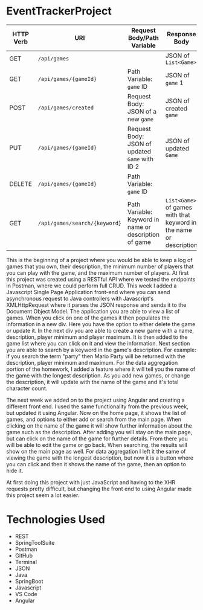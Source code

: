 # EventTrackerProject
| HTTP Verb | URI                           | Request Body/Path Variable                             | Response Body                                    |
|-----------|-------------------------------|-------------------------------------------------------|----------------------------------------------------------------------|
| GET       | `/api/games`                  |                                                       | JSON of `List<Game>`                            |
| GET       | `/api/games/{gameId}`              | Path Variable: `game` ID                              | JSON of `game` 1                                       |
| POST      | `/api/games/created`                  | Request Body: JSON of a new `game`                    | JSON of created `game`                                  |
| PUT       | `/api/games/{gameId}`              | Request Body: JSON of updated `Game` with ID 2        | JSON of updated `Game`                                  |
| DELETE    | `/api/games/{gameId}`             | Path Variable: `game` ID                              |                                       |
| GET       | `/api/games/search/{keyword}` | Path Variable: Keyword in name or description of game | `List<Game>` of games with that keyword in the name or description |


This is the beginning of a project where you would be able to keep a log of games that you own, their description, the minimum number of players that you can play with the game, and the maximum number of players. At first this project was created using a RESTful API where we tested the endpoints in Postman, where we could perform full CRUD. This week I added a Javascript Single Page Application front-end where you can send asynchronous request to Java controllers with Javascript's XMLHttpRequest where it parses the JSON response and sends it to the Document Object Model.
The application you are able to view a list of games. When you click on one of the games it then populates the information in a new div. Here you have the option to either delete the game or update it.
In the next div you are able to create a new game with a name, description, player minimum and player maximum. It is then added to the game list where you can click on it and view the information.
Next section you are able to search by a keyword in the game's description. For example: if you search the term "party" then Mario Party will be returned with the description, player minimum and maximum.
For the data aggregation portion of the homework, I added a feature where it will tell you the name of the game with the longest description. As you add new games, or change the description, it will update with the name of the game and it's total character count.

The next week we added on to the project using Angular and creating a different front end. I used the same functionality from the previous week, but updated it using Angular. Now on the home page, it shows the list of games, and options to either add or search from the main page. When clicking on the name of the game it will show further information about the game such as the description.
After adding you will stay on the main page, but can click on the name of the game for further details. From there you will be able to edit the game or go back.
When searching, the results will show on the main page as well.
For data aggregation I left it the same of viewing the game with the longest description, but now it is a button where you can click and then it shows the name of the game, then an option to hide it.

At first doing this project with just JavaScript and having to the XHR requests pretty difficult, but changing the front end to using Angular made this project seem a lot easier.
# Technologies Used
- REST
- SpringToolSuite
- Postman
- GitHub
- Terminal
- JSON
- Java
- SpringBoot
- Javascript
- VS Code
- Angular
